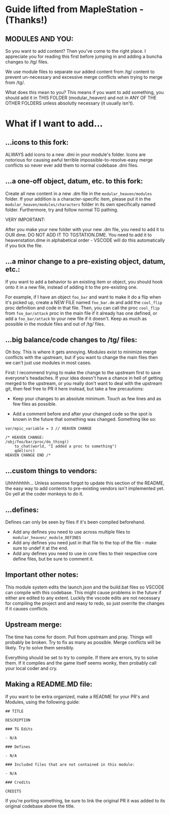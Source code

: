 # Guide lifted from MapleStation - (Thanks!)

## MODULES AND YOU:

So you want to add content? Then you've come to the right place. I appreciate you for reading this first before jumping in and adding a buncha changes to /tg/ files.

We use module files to separate our added content from /tg/ content to prevent un-necessary and excessive merge conflicts when trying to merge from /tg/.

What does this mean to you? This means if you want to add something, you should add it in THIS FOLDER (modular_heaven) and not in ANY OF THE OTHER FOLDERS unless absolutly necessary (it usually isn't).

# What if I want to add...

## ...icons to this fork:

ALWAYS add icons to a new .dmi in your module's folder. Icons are notorious for causing awful terrible impossible-to-resolve-easy merge conflicts so never ever add them to normal codebase .dmi files.

## ...a one-off object, datum, etc. to this fork:

Create all new content in a new .dm file in the `modular_heaven/modules` folder. If your addition is a character-specific item, please put it in the `modular_heaven/modules/characters` folder in its own specifically named folder. Furthermore, try and follow normal TG pathing.

VERY IMPORTANT:

After you make your new folder with your new .dm file, you need to add it to OUR dme. DO NOT ADD IT TO TGSTATION.DME. You need to add it to heavenstation.dme in alphabetical order - VSCODE will do this automatically if you tick the file.

## ...a minor change to a pre-existing object, datum, etc.:

If you want to add a behavior to an existing item or object, you should hook onto it in a new file, instead of adding it to the pre-existing one.

For example, if I have an object `foo_bar` and want to make it do a flip when it's picked up, create a NEW FILE named `foo_bar.dm` and add the `cool_flip` proc definition and code in that file. Then, you can call the proc `cool_flip` from `foo_bar/attack` proc in the main file if it already has one defined, or add a `foo_bar/attack` to your new file if it doesn't. Keep as much as possible in the module files and out of /tg/ files.

## ...big balance/code changes to /tg/ files:

Oh boy. This is where it gets annoying.
Modules exist to minimize merge conflicts with the upstream, but if you want to change the main files then we can't just use modules in most cases.

First: I recommend trying to make the change to the upstream first to save everyone's headaches.
If your idea doesn't have a chance in hell of getting merged to the upstream, or you really don't want to deal with the upstream git, then feel free to PR it here instead, but take a few precautions:

- Keep your changes to an absolute minimum. Touch as few lines and as few files as possible.

- Add a comment before and after your changed code so the spot is known in the future that something was changed.
Something like so:
```
var/epic_variable = 3 // HEAVEN CHANGE
```

```
/* HEAVEN CHANGE:
/obj/foo/bar/proc/do_thing()
	to_chat(world, "I added a proc to something")
	qdel(src)
HEAVEN CHANGE END /*
```

## ...custom things to vendors:

Uhhhhhhhh... Unless someone forgot to update this section of the README, the easy way to add contents to pre-existing vendors isn't implemented yet. Go yell at the coder monkeys to do it.

## ...defines:

Defines can only be seen by files if it's been compiled beforehand.
- Add any defines you need to use across multiple files to `modular_heaven/_module_DEFINES`
- Add any defines you need just in that file to the top of the file - make sure to undef it at the end.
- Add any defines you need to use in core files to their respective core define files, but be sure to comment it.

## Important other notes:

This module system edits the launch.json and the build.bat files so VSCODE can compile with this codebase. This might cause problems in the future if either are edited to any extent. Luckily the vscode edits are not necessary for compiling the project and and reasy to redo, so just overrite the changes if it causes conflicts.

## Upstream merge:

The time has come for doom. Pull from upstream and pray. Things will probably be broken. Try to fix as many as possible. Merge conflicts will be likely. Try to solve them sensibly.

Everything should be set to try to compile. If there are errors, try to solve them. If it compiles and the game itself seems wonky, then probably call your local coder and cry.

## Making a README.MD file:

If you want to be extra organized, make a README for your PR's and Modules, using the following guide:

```
## TITLE

DESCRIPTION

### TG Edits

- N/A

### Defines

- N/A

### Included files that are not contained in this module:

- N/A

### Credits

CREDITS

```
If you're porting something, be sure to link the original PR it was added to its original codebase above the title.
